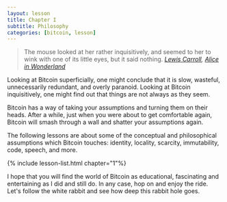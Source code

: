 ```yaml
---
layout: lesson
title: Chapter I
subtitle: Philosophy
categories: [bitcoin, lesson]
---
```


> The mouse looked at her rather inquisitively, and seemed to her to wink with
> one of its little eyes, but it said nothing.
> <cite>[Lewis Carroll][carroll], [Alice in Wonderland][alice]</cite>

Looking at Bitcoin superficially, one might conclude that it is slow, wasteful,
unnecessarily redundant, and overly paranoid. Looking at Bitcoin inquisitively,
one might find out that things are not always as they seem.

Bitcoin has a way of taking your assumptions and turning them on their heads.
After a while, just when you were about to get comfortable again, Bitcoin will
smash through a wall and shatter your assumptions again.

The following lessons are about some of the conceptual and philosophical
assumptions which Bitcoin touches: identity, locality, scarcity, immutability,
code, speech, and more.

{% include lesson-list.html chapter="1"%}

I hope that you will find the world of Bitcoin as educational, fascinating and
entertaining as I did and still do. In any case, hop on and enjoy the ride.
Let's follow the white rabbit and see how deep this rabbit hole goes.

<!-- Wikipedia -->
[alice]: https://en.wikipedia.org/wiki/Alice%27s_Adventures_in_Wonderland
[carroll]: https://en.wikipedia.org/wiki/Lewis_Carroll
